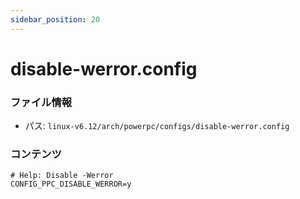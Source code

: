 ```yaml
---
sidebar_position: 20
---
```

# disable-werror.config

### ファイル情報

- パス: `linux-v6.12/arch/powerpc/configs/disable-werror.config`

### コンテンツ

```config
# Help: Disable -Werror
CONFIG_PPC_DISABLE_WERROR=y

```
